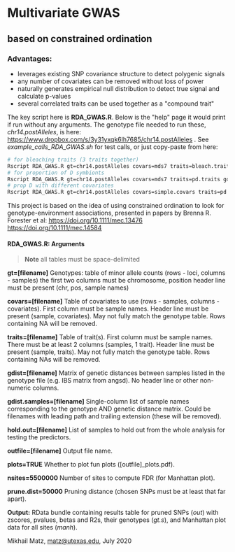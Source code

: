# Multivariate GWAS 
## based on constrained ordination

### Advantages:
- leverages existing SNP covariance structure to detect polygenic signals
- any number of covariates can be removed without loss of power
- naturally generates empirical null distribution to detect true signal and calculate p-values
- several correlated traits can be used together as a "compound trait"

The key script here is **RDA_GWAS.R**. Below is the "help" page it would print if run without any arguments. The genotype file needed to run these, *chr14.postAlleles*, is here: https://www.dropbox.com/s/3y31yxqk6lh7685/chr14.postAlleles . See *example_calls_RDA_GWAS.sh* for test calls, or just copy-paste from here:
```bash
# for bleaching traits (3 traits together)
Rscript RDA_GWAS.R gt=chr14.postAlleles covars=mds7 traits=bleach.traits gdist.samples=bams.qc gdist=zz8.ibsMat hold.out=rep10_25 outfile=chr14.bl.mds7.rep10.RData
# for proportion of D symbionts
Rscript RDA_GWAS.R gt=chr14.postAlleles covars=mds7 traits=pd.traits gdist.samples=bams.qc gdist=zz8.ibsMat hold.out=rep10_25 outfile=chr14.pd.mds7.rep10.RData
# prop D with different covariates
Rscript RDA_GWAS.R gt=chr14.postAlleles covars=simple.covars traits=pd.traits gdist.samples=bams.qc gdist=zz8.ibsMat hold.out=rep10_25 outfile=chr14.pd.simcov.rep10.RData
```
This project is based on the idea of using constrained ordination to look for genotype-environment associations, presented in papers by Brenna R. Forester et al: 
https://doi.org/10.1111/mec.13476
https://doi.org/10.1111/mec.14584

#### RDA_GWAS.R: Arguments
> **Note** all tables must be space-delimited

**gt=[filename]** Genotypes: table of minor allele counts (rows - loci, columns - samples) the first two columns must be chromosome, position header line must be present (chr, pos, sample names)

**covars=[filename]**  Table of covariates to use (rows - samples, columns - covariates). First column must be sample names. Header line must be present (sample, covariates). May not fully match the genotype table. Rows containing NA will be removed.

**traits=[filename]** Table of trait(s). First column must be sample names. There must be at least 2 columns (samples, 1 trait). Header line must be present (sample, traits). May not fully match the genotype table. Rows containing NAs will be removed.

**gdist=[filename]** Matrix of genetic distances between samples listed in the genotype file (e.g. IBS matrix from angsd). No header line or other non-numeric columns.

**gdist.samples=[filename]** Single-column list of sample names corresponding to the genotype AND genetic distance matrix. Could be filenames with leading path and trailing extension (these will be removed).

**hold.out=[filename]**  List of samples to hold out from the whole analysis for testing the predictors.

**outfile=[filename]**  Output file name.

**plots=TRUE** Whether to plot fun plots ([outfile]_plots.pdf).

**nsites=5500000** Number of sites to compute FDR (for Manhattan plot).

**prune.dist=50000** Pruning distance (chosen SNPs must be at least that far apart).

**Output:**   RData bundle containing results table for pruned SNPs (*out*) with zscores, pvalues, betas and R2s, their genotypes (*gt.s*), and Manhattan plot data for all sites (*manh*).

Mikhail Matz, matz@utexas.edu, July 2020

